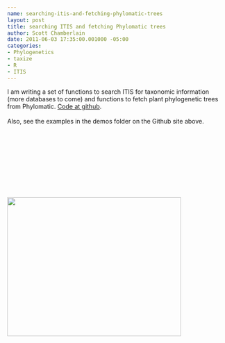 ```yaml
--- 
name: searching-itis-and-fetching-phylomatic-trees
layout: post
title: searching ITIS and fetching Phylomatic trees
author: Scott Chamberlain
date: 2011-06-03 17:35:00.001000 -05:00
categories: 
- Phylogenetics
- taxize
- R
- ITIS
---
```

I am writing a set of functions to search&nbsp;ITIS for taxonomic information (more databases to come) and functions to fetch plant phylogenetic trees from Phylomatic. <a href="https://github.com/SChamberlain/taxize_">Code at github</a>.<br /><br />Also, see the examples in the demos folder on the Github site above.<br /><br /><br /><br /><script src="https://gist.github.com/1007288.js?file=taxize_example.R"></script><br /><br /><br /><br /><br /><br /><div class="separator" style="clear: both; text-align: center;"><a href="http://1.bp.blogspot.com/-rcw5OIf3Hak/Telhj896L0I/AAAAAAAAEh4/p6GhpNRW6IA/s1600/examplephylogenyplot.png" imageanchor="1" style="clear: left; float: left; margin-bottom: 1em; margin-right: 1em;"><img border="0" height="320" src="http://1.bp.blogspot.com/-rcw5OIf3Hak/Telhj896L0I/AAAAAAAAEh4/p6GhpNRW6IA/s400/examplephylogenyplot.png" width="400" /></a></div>
